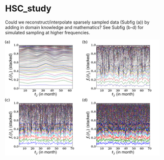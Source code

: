 # HSC_study

Could we reconstruct/interpolate sparsely sampled data (Subfig (a)) by adding in domain knowledge and mathematics?
See Subfig (b-d) for simulated sampling at higher frequencies.

![Alt text](figs/cartoons/sample_gaps.png?raw=true "Optional Title")
